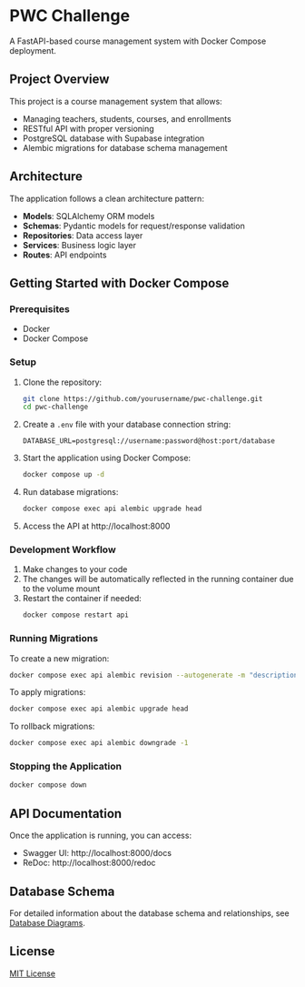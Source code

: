 # PWC Challenge

A FastAPI-based course management system with Docker Compose deployment.

## Project Overview

This project is a course management system that allows:

- Managing teachers, students, courses, and enrollments
- RESTful API with proper versioning
- PostgreSQL database with Supabase integration
- Alembic migrations for database schema management

## Architecture

The application follows a clean architecture pattern:

- **Models**: SQLAlchemy ORM models
- **Schemas**: Pydantic models for request/response validation
- **Repositories**: Data access layer
- **Services**: Business logic layer
- **Routes**: API endpoints

## Getting Started with Docker Compose

### Prerequisites

- Docker
- Docker Compose

### Setup

1. Clone the repository:

   ```bash
   git clone https://github.com/yourusername/pwc-challenge.git
   cd pwc-challenge
   ```

2. Create a `.env` file with your database connection string:

   ```
   DATABASE_URL=postgresql://username:password@host:port/database
   ```

3. Start the application using Docker Compose:

   ```bash
   docker compose up -d
   ```

4. Run database migrations:

   ```bash
   docker compose exec api alembic upgrade head
   ```

5. Access the API at http://localhost:8000

### Development Workflow

1. Make changes to your code
2. The changes will be automatically reflected in the running container due to the volume mount
3. Restart the container if needed:
   ```bash
   docker compose restart api
   ```

### Running Migrations

To create a new migration:

```bash
docker compose exec api alembic revision --autogenerate -m "description of changes"
```

To apply migrations:

```bash
docker compose exec api alembic upgrade head
```

To rollback migrations:

```bash
docker compose exec api alembic downgrade -1
```

### Stopping the Application

```bash
docker compose down
```

## API Documentation

Once the application is running, you can access:

- Swagger UI: http://localhost:8000/docs
- ReDoc: http://localhost:8000/redoc

## Database Schema

For detailed information about the database schema and relationships, see [Database Diagrams](docs/diagrams.md).

## License

[MIT License](LICENSE)
